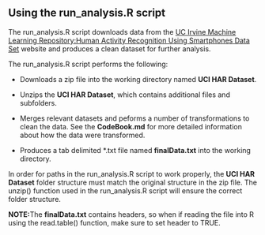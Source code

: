 ## Using  the run_analysis.R script

The run_analysis.R script downloads data from 
the <a href="http://archive.ics.uci.edu/ml/datasets/Human+Activity+Recognition+Using+Smartphones">UC Irvine Machine Learning Repository:Human Activity Recognition Using Smartphones Data Set</a> website and produces a clean dataset for further analysis.

The run_analysis.R script performs the following:

* Downloads a zip file into the working directory named <b>UCI HAR Dataset</b>.

* Unzips the <b>UCI HAR Dataset</b>, which contains additional files and subfolders.  

* Merges relevant datasets and peforms a number of transformations to clean the data.  See the <b> CodeBook.md</b> for more detailed information about how the data were transformed.

* Produces a tab delimited *.txt file named <b>finalData.txt</b> into the working directory. 

In order for paths in the run_analysis.R script to work properly, the <b>UCI HAR Dataset</b> folder structure must match the original structure in the zip file.  The unzip() function used in 
the run_analysis.R script will ensure the correct folder structure.

<b>NOTE:</b>The <b>finalData.txt</b> contains headers, so when if reading the file into R using the read.table() function, make sure to set header to TRUE.








